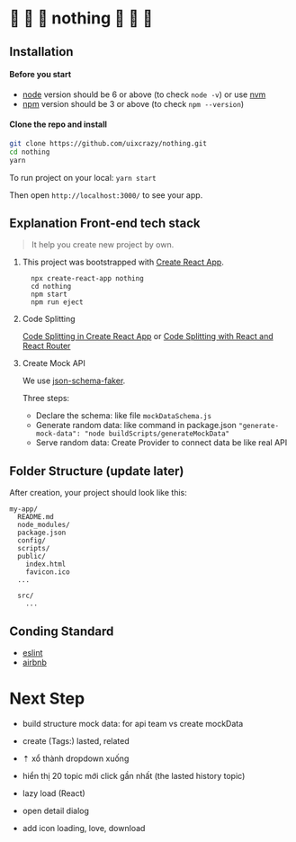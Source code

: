 # 🐾 	🐾 	🐾  nothing 🐾 	🐾 	🐾

## Installation

#### Before you start

* [node](https://nodejs.org/) version should be 6 or above (to check `node -v`) or use [nvm](https://github.com/creationix/nvm)
* [npm](https://www.npmjs.com/) version should be 3 or above (to check `npm --version`)

#### Clone the repo and install

```sh
git clone https://github.com/uixcrazy/nothing.git
cd nothing
yarn
```

To run project on your local: ```yarn start```

Then open ```http://localhost:3000/``` to see your app.


## Explanation Front-end tech stack

> It help you create new project by own.

1. This project was bootstrapped with [Create React App](https://github.com/facebook/create-react-app).

    ```
      npx create-react-app nothing
      cd nothing
      npm start
      npm run eject
    ```

2. Code Splitting

    [Code Splitting in Create React App](https://serverless-stack.com/chapters/code-splitting-in-create-react-app.html)
      or
    [Code Splitting with React and React Router](https://tylermcginnis.com/react-router-code-splitting/)

3. Create Mock API

    We use [json-schema-faker](https://github.com/json-schema-faker/json-schema-faker).

    Three steps:
      - Declare the schema: like file ```mockDataSchema.js```
      - Generate random data: like command in package.json ```"generate-mock-data": "node buildScripts/generateMockData"```
      - Serve random data: Create Provider to connect data be like real API


## Folder Structure (update later)

After creation, your project should look like this:

```
my-app/
  README.md
  node_modules/
  package.json
  config/
  scripts/
  public/
    index.html
    favicon.ico
  ...

  src/
    ...
```


## Conding Standard

* [eslint](https://eslint.org/docs/user-guide/configuring)
* [airbnb](https://github.com/airbnb/javascript)







# Next Step

- build structure mock data: for api team vs create mockData

- create (Tags:) lasted, related

-   ⇡ xổ thành dropdown xuống
- hiển thị 20 topic mới click gần nhất (the lasted history topic)

- lazy load (React)

- open detail dialog

- add icon loading, love, download
